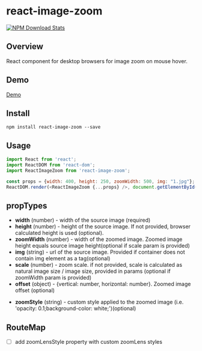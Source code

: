 # react-image-zoom

 [![NPM Download Stats](https://nodei.co/npm/react-image-zoom.png?downloads=true)](https://www.npmjs.com/package/react-image-zoom)

## Overview

React component for desktop browsers for image zoom on mouse hover.

## Demo

[Demo](http://malaman.github.io/react-image-zoom/example/index.html)

## Install

```
npm install react-image-zoom --save
```

## Usage

```javascript
import React from 'react';
import ReactDOM from 'react-dom';
import ReactImageZoom from 'react-image-zoom';

const props = {width: 400, height: 250, zoomWidth: 500, img: "1.jpg"};
ReactDOM.render(<ReactImageZoom {...props} />, document.getElementById('react-app'));
```

## propTypes

- **width** (number) - width of the source image (required)
- **height** (number) - height of the source image. If not provided, browser calculated
height is used (optional).
- **zoomWidth** (number) - width of the zoomed image. Zoomed image height equals source image height(optional if scale param is provided)
- **img** (string) - url of the source image. Provided if container does not contain img element as a tag(optional)    
- **scale** (number) - zoom scale. if not provided, scale is calculated as natural image size / image size, provided in params (optional if zoomWidth param is provided)
- **offset** (object) - {vertical: number, horizontal: number}. Zoomed image offset (optional)
* **zoomStyle** (string) - custom style applied to the zoomed image (i.e. 'opacity: 0.1;background-color: white;')(optional)

## RouteMap

- [ ] add zoomLensStyle property with custom zoomLens styles
